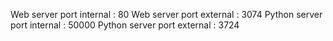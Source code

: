 Web server port internal : 80
Web server port external : 3074
Python server port internal : 50000
Python server port external : 3724